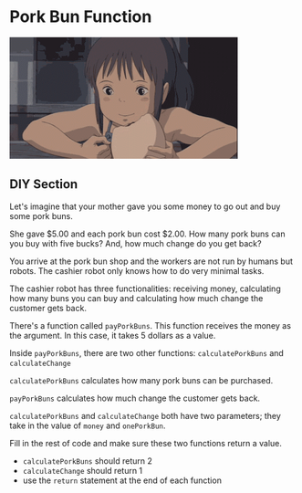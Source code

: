 # Pork Bun Function

![Spirited Away hot bun](./spirited_away.gif)


## DIY Section

Let's imagine that your mother gave you some money to go out and buy some pork buns.

She gave $5.00 and each pork bun cost $2.00. How many pork buns can you buy with five bucks?
And, how much change do you get back?

You arrive at the pork bun shop and the workers are not run by humans but robots.
The cashier robot only knows how to do very minimal tasks.

The cashier robot has three functionalities: receiving money, calculating how many buns you can buy and 
calculating how much change the customer gets back.

There's a function called `payPorkBuns`. This function receives the money as the argument. In this case, it takes 5 dollars as a value.

Inside `payPorkBuns`, there are two other functions: `calculatePorkBuns` and `calculateChange`

`calculatePorkBuns` calculates how many pork buns can be purchased.

`payPorkBuns` calculates how much change the customer gets back.

`calculatePorkBuns` and `calculateChange` both have two parameters; they take in the value of `money` and `onePorkBun`.

Fill in the rest of code and make sure these two functions return a value.

- `calculatePorkBuns` should return 2
- `calculateChange` should return 1
- use the `return` statement at the end of each function 
 



